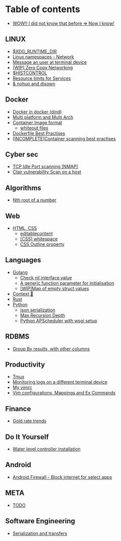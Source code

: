 # Table of contents

* [WOW!! I did not know that before => Now I know!](README.md)

## LINUX

* [$XDG\_RUNTIME\_DIR](linux/usdxdg\_runtime\_dir.md)
* [Linux namespaces - Network](linux/linux-namespaces-network.md)
* [Message an user at terminal device](linux/message-an-user-at-terminal-device.md)
* [\[WIP\] Zero Copy Networking](linux/wip-zero-copy-networking.md)
* [$HISTCONTROL](linux/usdhistcontrol.md)
* [Resource limits for Services](linux/resource-limits-for-services.md)
* [& nohup and disown](linux/and-nohup-and-disown.md)

## Docker

* [Docker in docker (dind)](docker/docker-in-docker-dind.md)
* [Multi platform and Multi Arch](docker/multi-platform-and-multi-arch.md)
* [Container Image format](docker/container-image-format/README.md)
  * [whiteout files](docker/container-image-format/whiteout-files.md)
* [Dockerfile Best Practises](docker/dockerfile-best-practises.md)
* [\[INCOMPLETE\]Container scanning best practises](docker/incomplete-container-scanning-best-practises.md)

## Cyber sec

* [TCP Idle Port scanning (NMAP)](cyber-sec/tcp-idle-port-scanning-nmap.md)
* [Clair vulnerability Scan on a host](cyber-sec/cve-scanning.md)

## Algorithms <a href="#a-and-ds" id="a-and-ds"></a>

* [Nth root of a number](a-and-ds/nth-root-of-a-number.md)

## Web

* [HTML, CSS](web/html/README.md)
  * [editablecontent](web/html/editablecontent.md)
  * [\[CSS\] whitespace](web/html/css-whitespace.md)
  * [CSS Outline property](web/html/css-outline-property.md)

## Languages

* [Golang](languages/golang/README.md)
  * [Check nil interface value](languages/golang/check-nil-interface-value.md)
  * [A generic function parameter for initialisation](languages/golang/a-generic-function-parameter-for-initialisation.md)
  * [\[WIP\]Map of empty struct values](languages/golang/wip-map-of-empty-struct-values.md)
* [Context 🔑](languages/context.md)
* [Rust](languages/rust.md)
* [Python](languages/python/README.md)
  * [json serialization](languages/python/json-serialization.md)
  * [Max Recursion Depth](languages/python/max-recursion-depth.md)
  * [Python APScheduler with wsgi setup](languages/python/python-apscheduler-with-wsgi-setup.md)

## RDBMS

* [Group By results, with other columns](rdbms/group-by-results-with-other-columns.md)

## Productivity

* [Tmux](productivity/tmux.md)
* [Monitoring logs on a different terminal device](productivity/monitoring-logs-on-a-different-terminal-device.md)
* [My vimrc](productivity/my-vimrc.md)
* [Vim configurations, Mappings and Ex Commands](productivity/vim-configurations.md)

## Finance

* [Gold rate trends](finance/gold-rate-trends.md)

## Do It Yourself

* [Water level controller installation](do-it-yourself/water-level-controller-installation.md)

## Android

* [Android Firewall - Block internet for select apps](android/android-firewall-block-internet-for-select-apps.md)

## META

* [TODO](meta/todo.md)

## Software Engineering

* [Serialization and transfers](software-engineering/serialization-and-transfers.md)

